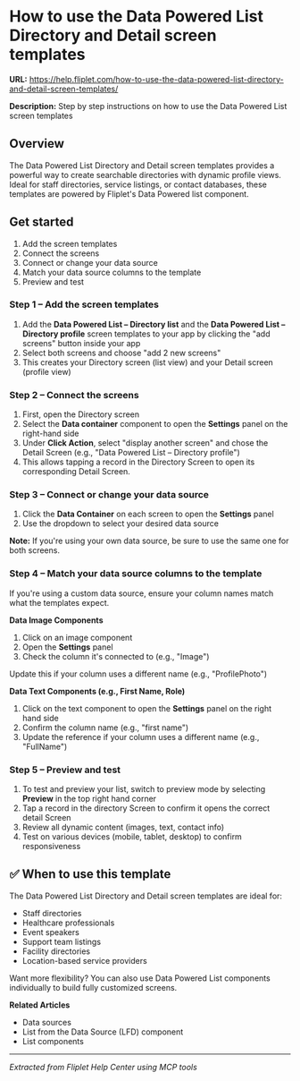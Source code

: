 # How to use the Data Powered List Directory and Detail screen templates

**URL:** https://help.fliplet.com/how-to-use-the-data-powered-list-directory-and-detail-screen-templates/

**Description:** Step by step instructions on how to use the Data Powered List screen templates

## Overview

The Data Powered List Directory and Detail screen templates provides a powerful way to create searchable directories with dynamic profile views. Ideal for staff directories, service listings, or contact databases, these templates are powered by Fliplet's Data Powered list component.

## Get started

1. Add the screen templates
2. Connect the screens
3. Connect or change your data source
4. Match your data source columns to the template
5. Preview and test

### Step 1 – Add the screen templates

1. Add the **Data Powered List – Directory list** and the **Data Powered List – Directory profile** screen templates to your app by clicking the "add screens" button inside your app
2. Select both screens and choose "add 2 new screens"
3. This creates your Directory screen (list view) and your Detail screen (profile view)

### Step 2 – Connect the screens

1. First, open the Directory screen
2. Select the **Data container** component to open the **Settings** panel on the right-hand side
3. Under **Click Action**, select "display another screen" and chose the Detail Screen (e.g., "Data Powered List – Directory profile")
4. This allows tapping a record in the Directory Screen to open its corresponding Detail Screen.

### Step 3 – Connect or change your data source

1. Click the **Data Container** on each screen to open the **Settings** panel
2. Use the dropdown to select your desired data source

**Note:** If you're using your own data source, be sure to use the same one for both screens.

### Step 4 – Match your data source columns to the template

If you're using a custom data source, ensure your column names match what the templates expect.

**Data Image Components**

1. Click on an image component
2. Open the **Settings** panel
3. Check the column it's connected to (e.g., "Image")

Update this if your column uses a different name (e.g., "ProfilePhoto")

**Data Text Components (e.g., First Name, Role)**

1. Click on the text component to open the **Settings** panel on the right hand side
2. Confirm the column name (e.g., "first name")
3. Update the reference if your column uses a different name (e.g., "FullName")

### Step 5 – Preview and test

1. To test and preview your list, switch to preview mode by selecting **Preview** in the top right hand corner
2. Tap a record in the directory Screen to confirm it opens the correct detail Screen
3. Review all dynamic content (images, text, contact info)
4. Test on various devices (mobile, tablet, desktop) to confirm responsiveness

## ✅ When to use this template

The Data Powered List Directory and Detail screen templates are ideal for:

* Staff directories
* Healthcare professionals
* Event speakers
* Support team listings
* Facility directories
* Location-based service providers

Want more flexibility? You can also use Data Powered List components individually to build fully customized screens.

**Related Articles**

* Data sources
* List from the Data Source (LFD) component
* List components

---

*Extracted from Fliplet Help Center using MCP tools*












